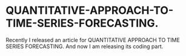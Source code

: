 # QUANTITATIVE-APPROACH-TO-TIME-SERIES-FORECASTING.
Recently I released an article for QUANTITATIVE APPROACH TO TIME SERIES FORECASTING. And now I am releasing its coding part.
